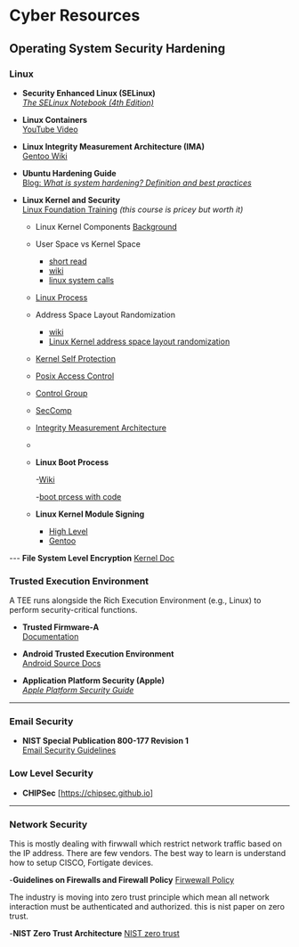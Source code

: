 # Cyber Resources

## Operating System Security Hardening

### Linux
- **Security Enhanced Linux (SELinux)**  
  [*The SELinux Notebook (4th Edition)*](https://freecomputerbooks.com/books/The_SELinux_Notebook-4th_Edition.pdf)

- **Linux Containers**  
  [YouTube Video](https://www.youtube.com/watch?v=zeMlsYJUgnY&t=1052s)

- **Linux Integrity Measurement Architecture (IMA)**  
  [Gentoo Wiki](https://wiki.gentoo.org/wiki/Integrity_Measurement_Architecture)

- **Ubuntu Hardening Guide**  
  [Blog: *What is system hardening? Definition and best practices*](https://ubuntu.com/blog/what-is-system-hardening-definition-and-best-practices)

- **Linux Kernel and Security**  
  [Linux Foundation Training](https://training.linuxfoundation.org/training/security-and-linux-kernel-lfd441/) *(this course is pricey but worth it)*

     - Linux Kernel Components
         [Background](https://developer.ibm.com/articles/l-linux-kernel/)

     - User Space vs Kernel Space
       -   [short read](https://www.linfo.org/kernel_space.html)
       -   [wiki](https://en.wikipedia.org/wiki/User_space_and_kernel_space#:~:text=Kernel%20space%20is%20strictly%20reserved,one%20address%20space%20per%20process.)
       -   [linux system calls](https://man7.org/linux/man-pages/man2/syscalls.2.html)

    - [Linux Process](https://linux-kernel-labs.github.io/refs/heads/master/lectures/processes.html)
 
    - Address Space Layout Randomization
 
      
      -   [wiki](https://en.wikipedia.org/wiki/Address_space_layout_randomization)
      -   [Linux Kernel address space layout randomization](http://selinuxproject.org/~jmorris/lss2013_slides/cook_kaslr.pdf)

  - [Kernel Self Protection](https://docs.kernel.org/security/self-protection.html)
  - [Posix Access Control](https://www.usenix.org/legacy/publications/library/proceedings/usenix03/tech/freenix03/full_papers/gruenbacher/gruenbacher_html/main.html)
  - [Control Group](https://0xax.gitbooks.io/linux-insides/content/Cgroups/linux-cgroups-1.html)
  - [SecComp](https://lwn.net/Articles/656307/)
  - [Integrity Measurement Architecture](https://ima-doc.readthedocs.io/en/latest/ima-concepts.html)
  - 



  - **Linux Boot Process**
    
    -[Wiki](https://en.wikipedia.org/wiki/Booting_process_of_Linux#:~:text=In%20UEFI%20systems%2C%20the%20Linux,EFI%2Dstub%2Dbearing%20kernel.)
    
    -[boot prcess with code](https://0xax.gitbooks.io/linux-insides/content/Booting/linux-bootstrap-1.html)

  - **Linux Kernel Module Signing**
      - [High Level](https://www.kernel.org/doc/html/v4.15/admin-guide/module-signing.html)
      - [Gentoo](https://wiki.gentoo.org/wiki/Signed_kernel_module_support)
    

--- **File System Level Encryption**
    [Kernel Doc](https://www.kernel.org/doc/html/v5.1/filesystems/fscrypt.html)

### Trusted Execution Environment

A TEE runs alongside the Rich Execution Environment (e.g., Linux) to perform security-critical functions.

- **Trusted Firmware-A**  
  [Documentation](https://trustedfirmware-a.readthedocs.io/en/latest/)

- **Android Trusted Execution Environment**  
  [Android Source Docs](https://source.android.com/docs/security/features/trusty)

- **Application Platform Security (Apple)**  
  [*Apple Platform Security Guide*](https://help.apple.com/pdf/security/en_US/apple-platform-security-guide.pdf)

---

### Email Security

- **NIST Special Publication 800-177 Revision 1**  
  [Email Security Guidelines](https://nvlpubs.nist.gov/nistpubs/SpecialPublications/NIST.SP.800-177r1.pdf)

### Low Level Security
  - **CHIPSec**
    [https://chipsec.github.io]

---

### Network Security

This is mostly dealing with firwwall which restrict network traffic based on 
the IP address. There are few vendors. The best way to learn is understand how to setup CISCO, Fortigate devices.  

-**Guidelines on Firewalls and Firewall Policy**
[Firwewall Policy](https://nvlpubs.nist.gov/nistpubs/Legacy/SP/nistspecialpublication800-41r1.pdf)

The industry is moving into zero trust principle which mean all network interaction must be authenticated and authorized. 
this is nist paper on zero trust.


-**NIST Zero Trust Architecture**
[NIST zero trust](https://nvlpubs.nist.gov/nistpubs/SpecialPublications/NIST.SP.800-207.pdf)

